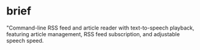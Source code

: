 # brief
"Command-line RSS feed and article reader with text-to-speech playback, featuring article management, RSS feed subscription, and adjustable speech speed.
